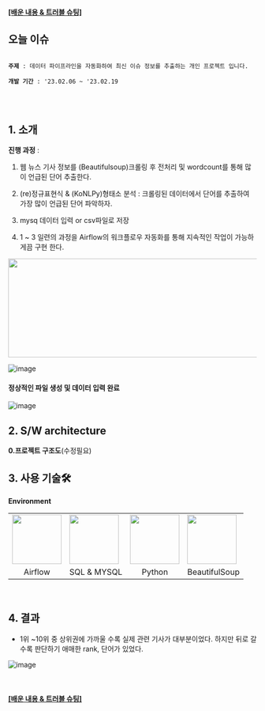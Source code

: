 <h4>
<a target="_blank" href="https://www.notion.so/2c6f5a2112364cc8b6b60e6b6341d70e">
   [배운 내용 & 트러블 슈팅]
</a>
</h4>

## 오늘 이슈
<pre>
<code>
<b>주제</b> : 데이터 파이프라인을 자동화하여 최신 이슈 정보를 추출하는 개인 프로젝트 입니다. </br>
<b>개발 기간</b> : '23.02.06 ~ '23.02.19</br></br>
</code>
</pre>

## 1. 소개

<b>진행 과정</b> : <br>
1. 웹 뉴스 기사 정보를 (Beautifulsoup)크롤링 후 전처리 및 wordcount를 통해 많이 언급된 단어 추출한다.<br>

2. (re)정규표현식 & (KoNLPy)형태소 분석 : 크롤링된 데이터에서 단어를 추출하여 가장 많이 언급된 단어 파악하자.<br>

3. mysq 데이터 입력 or csv파일로 저장<br>

3. 1 ~ 3 일련의 과정을 Airflow의 워크플로우 자동화를 통해 지속적인 작업이 가능하게끔 구현 한다.</br>

<img src="https://user-images.githubusercontent.com/76522430/220311923-97414f68-e459-4292-9ba4-d9622ee3b93c.png" width="600" height="200">

![image](https://user-images.githubusercontent.com/76522430/220312498-664a845c-9cb2-48ce-9641-0a227c75ebed.png)


#### 정상적인 파일 생성 및 데이터 입력 완료
![image](https://user-images.githubusercontent.com/76522430/220214659-82620066-032f-410c-83c7-fe6e36d8558e.png)

## 2. S/W architecture

**0.프로젝트 구조도**(수정필요)


## 3. 사용 기술🛠

**Environment**
   <table>
     <tr>
       <td><img src="https://user-images.githubusercontent.com/76522430/219982237-e0b5a7c4-73f3-4274-9ee9-ff8fcb336add.png" width="100" height="100"></td>
       <td><img src="https://user-images.githubusercontent.com/76522430/219982214-47103bf0-af0f-499d-b165-2b725b9b1ff6.png" width="100" height="100"></td>
       <td><img src="https://user-images.githubusercontent.com/76522430/219982269-70d12c5a-2491-4702-9cd4-f95d585918e7.png" width="100" height="100"></td>
       <td><img src="https://user-images.githubusercontent.com/76522430/219982070-a3a427b6-9789-4064-a0ec-070b704cac18.png" width="100" height="100"></td>
     </tr>
     <tr>
       <td align=center>Airflow</td>
       <td align=center>SQL & MYSQL</td>
       <td align=center>Python</td>
       <td align=center>BeautifulSoup</td>
     </tr>
   </table>
<br>

## 4. 결과
- 1위 ~10위 중 상위권에 가까울 수록 실제 관련 기사가 대부분이었다. 하지만 뒤로 갈 수록 판단하기 애매한 rank, 단어가 있었다. 

![image](https://user-images.githubusercontent.com/76522430/220311328-3f69ff28-e7ed-4e16-b1cf-c16e08887268.png)

<br>

<h4>
<a target="_blank" href="https://www.notion.so/2c6f5a2112364cc8b6b60e6b6341d70e">
   [배운 내용 & 트러블 슈팅]
</a>
</h4>
